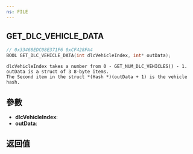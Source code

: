 ```yaml
---
ns: FILE
---
```

## GET_DLC_VEHICLE_DATA

```c
// 0x33468EDC08E371F6 0xCF428FA4
BOOL GET_DLC_VEHICLE_DATA(int dlcVehicleIndex, int* outData);
```

```
dlcVehicleIndex takes a number from 0 - GET_NUM_DLC_VEHICLES() - 1.  
outData is a struct of 3 8-byte items.  
The Second item in the struct *(Hash *)(outData + 1) is the vehicle hash.  
```

## 參數
* **dlcVehicleIndex**: 
* **outData**: 

## 返回值
